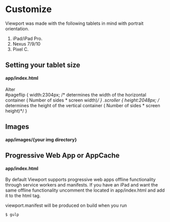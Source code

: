 # Customize

Viewport was made with the following tablets in mind with portrait orientation.

1. iPad/iPad Pro.
2. Nexus 7/9/10
3. Pixel C.


## Setting your tablet size

#### app/index.html
Alter  
    #pageflip { width:2304px; /* determines the width of the horizontal container ( Number of sides * screen width)*/ }
    .scroller {	height:2048px; /* determines the height of the vertical container ( Number of sides * screen height)*/ }


## Images

#### app/images/{your img directory}

## Progressive Web App or AppCache

#### app/index.html
By default Viewport supports progressive web apps offline functionality through service workers and manifests.
If you have an iPad and want the same offline functionality uncomment the <!-- manifest="viewport.manifest" --> located in app/index.html and add it to the html tag.

viewport.manifest will be produced on build when you run

```sh
$ gulp
```

